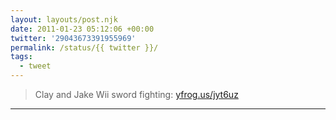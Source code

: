 ```yaml
---
layout: layouts/post.njk
date: 2011-01-23 05:12:06 +00:00
twitter: '29043673391955969'
permalink: /status/{{ twitter }}/
tags: 
  - tweet
---
```


> Clay and Jake Wii sword fighting: [yfrog.us/jyt6uz](http://yfrog.us/jyt6uz)

---
